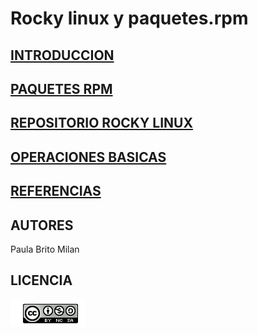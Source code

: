 # Rocky linux y paquetes.rpm
## [INTRODUCCION](modulo0/modulo0.md)

## [PAQUETES RPM](modulo1/modulo1.md)

## [REPOSITORIO ROCKY LINUX](modulo2/modulo2.md)

## [OPERACIONES BASICAS](modulo3/modulo3.md)

## [REFERENCIAS](referencia.md)

## AUTORES
Paula Brito Milan

## LICENCIA 
![images](licencia.png)
